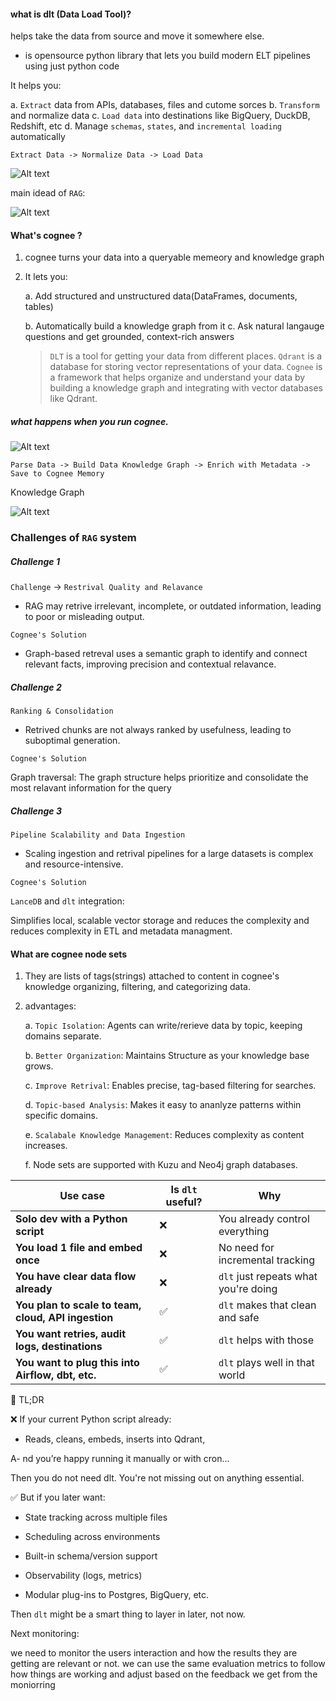 #### what is dlt (Data Load Tool)?

helps take the data from source and move it somewhere else.

 - is opensource python library that lets you build modern ELT pipelines using just python code 
 
It helps you:

a. `Extract` data from APIs, databases, files and cutome sorces
b. `Transform` and normalize data
c. `Load data` into destinations like BigQuery, DuckDB,  Redshift, etc
d. Manage `schemas`, `states`, and `incremental loading` automatically  

`Extract Data -> Normalize Data -> Load Data`

![Alt text](images/dlt-1.png) 


main idead of `RAG`:


![Alt text](images/rag-idea.png) 

#### What's cognee ?

1. cognee turns your data into a queryable memeory and knowledge graph

2.  It lets you:

    a.  Add structured and unstructured data(DataFrames, documents, tables)

    b.  Automatically build a knowledge graph from it
    c.  Ask natural langauge questions and get grounded, context-rich answers

    > `DLT` is a tool for getting your data from different places. `Qdrant` is a database for storing vector representations of your data. `Cognee` is a framework that helps organize and understand your data by building a knowledge graph and integrating with vector databases like Qdrant. 



##### what happens when you run cognee.

![Alt text](images/cognee-1.png) 


`Parse Data -> Build Data Knowledge Graph -> Enrich with Metadata -> Save to Cognee Memory`


Knowledge Graph 

![Alt text](images/knowledge-graph.png) 



### Challenges of `RAG` system

##### Challenge 1

`Challenge` -> `Restrival Quality and Relavance`
- RAG may retrive irrelevant, incomplete, or outdated information, leading to poor or misleading output.

`Cognee's Solution`

- Graph-based retreval uses a semantic graph to identify and connect relevant facts, improving precision and contextual relavance.

##### Challenge 2

`Ranking & Consolidation`

- Retrived chunks are not always ranked by usefulness, leading to suboptimal generation.

`Cognee's Solution`
 
Graph traversal: The graph structure helps prioritize and consolidate the most relavant information for the query 

##### Challenge 3

`Pipeline Scalability and Data Ingestion`
- Scaling ingestion and retrival pipelines for a large datasets is complex and resource-intensive.

`Cognee's Solution`

`LanceDB` and `dlt` integration:

Simplifies local, scalable vector storage and reduces the complexity and reduces complexity in ETL and metadata managment.


#### What are cognee node sets

1. They are lists of tags(strings) attached to content in cognee's knowledge organizing, filtering, and categorizing data.

2. advantages:

    a. `Topic Isolation`: Agents can write/rerieve data by topic, keeping domains separate.

    b. `Better Organization`: Maintains Structure as your knowledge base grows.

    c. `Improve Retrival`: Enables precise, tag-based filtering for searches.

    d. `Topic-based Analysis`: Makes it easy to ananlyze patterns within specific domains.

    e. `Scalabale Knowledge Management`: 
    Reduces complexity as content increases.

    f. Node sets are supported with Kuzu and Neo4j graph databases.







| Use case                                            | Is `dlt` useful? | Why                                  |
| --------------------------------------------------- | ---------------- | ------------------------------------ |
| **Solo dev with a Python script**                   | ❌                | You already control everything       |
| **You load 1 file and embed once**                  | ❌                | No need for incremental tracking     |
| **You have clear data flow already**                | ❌                | `dlt` just repeats what you're doing |
| **You plan to scale to team, cloud, API ingestion** | ✅                | `dlt` makes that clean and safe      |
| **You want retries, audit logs, destinations**      | ✅                | `dlt` helps with those               |
| **You want to plug this into Airflow, dbt, etc.**   | ✅                | `dlt` plays well in that world       |


🧾 TL;DR

❌ If your current Python script already:

- Reads, cleans, embeds, inserts into Qdrant,

A- nd you’re happy running it manually or with cron...



Then you do not need dlt. You're not missing out on anything essential.


✅ But if you later want:

- State tracking across multiple files

- Scheduling across environments

- Built-in schema/version support

- Observability (logs, metrics)

- Modular plug-ins to Postgres, BigQuery, etc.

Then `dlt` might be a smart thing to layer in later, not now.

Next monitoring:

we need to monitor the users interaction and how the results they are getting are relevant or not. we can use the same evaluation metrics to follow how things are working and adjust based on the feedback we get from the moniorring 